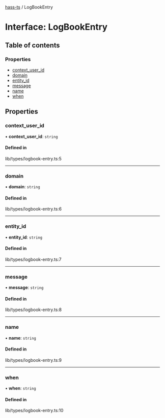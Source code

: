 [hass-ts](../README.md) / LogBookEntry

# Interface: LogBookEntry

## Table of contents

### Properties

- [context_user_id](LogBookEntry.md#context_user_id)
- [domain](LogBookEntry.md#domain)
- [entity_id](LogBookEntry.md#entity_id)
- [message](LogBookEntry.md#message)
- [name](LogBookEntry.md#name)
- [when](LogBookEntry.md#when)

## Properties

### context_user_id

• **context_user_id**: `string`

#### Defined in

lib/types/logbook-entry.ts:5

---

### domain

• **domain**: `string`

#### Defined in

lib/types/logbook-entry.ts:6

---

### entity_id

• **entity_id**: `string`

#### Defined in

lib/types/logbook-entry.ts:7

---

### message

• **message**: `string`

#### Defined in

lib/types/logbook-entry.ts:8

---

### name

• **name**: `string`

#### Defined in

lib/types/logbook-entry.ts:9

---

### when

• **when**: `string`

#### Defined in

lib/types/logbook-entry.ts:10
